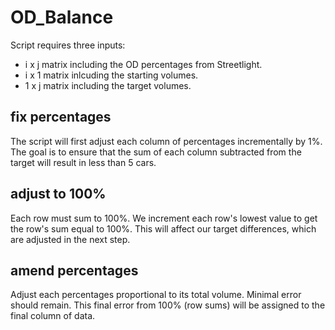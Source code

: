 # OD_Balance

Script requires three inputs:

* i x j matrix including the OD percentages from Streetlight.
* i x 1 matrix inlcuding the starting volumes.
* 1 x j matrix including the target volumes.

## fix percentages

The script will first adjust each column of percentages incrementally by 1%. The goal is to ensure that the sum of each column subtracted from the target will result in less than 5 cars.

## adjust to 100%

Each row must sum to 100%. We increment each row's lowest value to get the row's sum equal to 100%. 
This will affect our target differences, which are adjusted in the next step.

## amend percentages

Adjust each percentages proportional to its total volume. Minimal error should remain. This final error from 100% (row sums) will be assigned to the final column of data.